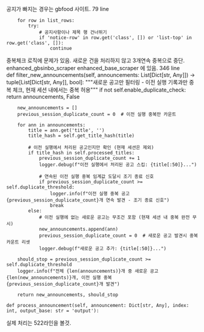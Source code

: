 공지가 빠지는 경우는  gbfood 사이트.
79 line 
        
        for row in list_rows:
            try:
                # 공지사항이나 제목 행 건너뛰기
                if 'notice-row' in row.get('class', []) or 'list-top' in row.get('class', []):
                    continue

중복체크 로직에 문제가 있음. 새로운 건을 처리하지 않고 3개연속 중복으로 중단.    enhanced_gbsinbo_scraper
enhanced_base_scraper 에 있음.
346 line  
    def filter_new_announcements(self, announcements: List[Dict[str, Any]]) -> tuple[List[Dict[str, Any]], bool]:
        """새로운 공고만 필터링 - 이전 실행 기록과만 중복 체크, 현재 세션 내에서는 중복 허용"""
        if not self.enable_duplicate_check:
            return announcements, False
        
        new_announcements = []
        previous_session_duplicate_count = 0  # 이전 실행 중복만 카운트
        
        for ann in announcements:
            title = ann.get('title', '')
            title_hash = self.get_title_hash(title)
            
            # 이전 실행에서 처리된 공고인지만 확인 (현재 세션은 제외)
            if title_hash in self.processed_titles:
                previous_session_duplicate_count += 1
                logger.debug(f"이전 실행에서 처리된 공고 스킵: {title[:50]}...")
                
                # 연속된 이전 실행 중복 임계값 도달시 조기 종료 신호
                if previous_session_duplicate_count >= self.duplicate_threshold:
                    logger.info(f"이전 실행 중복 공고 {previous_session_duplicate_count}개 연속 발견 - 조기 종료 신호")
                    break
            else:
                # 이전 실행에 없는 새로운 공고는 무조건 포함 (현재 세션 내 중복 완전 무시)
                new_announcements.append(ann)
                previous_session_duplicate_count = 0  # 새로운 공고 발견시 중복 카운트 리셋
                logger.debug(f"새로운 공고 추가: {title[:50]}...")
        
        should_stop = previous_session_duplicate_count >= self.duplicate_threshold
        logger.info(f"전체 {len(announcements)}개 중 새로운 공고 {len(new_announcements)}개, 이전 실행 중복 {previous_session_duplicate_count}개 발견")
        
        return new_announcements, should_stop
    
    def process_announcement(self, announcement: Dict[str, Any], index: int, output_base: str = 'output'):


실제 처리는 522라인을 볼것.